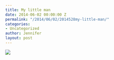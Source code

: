 ```yaml
---
title: My little man
date: 2014-06-02 00:00:00 Z
permalink: "/2014/06/02/2014528my-little-man/"
categories:
- Uncategorized
author: Jennifer
layout: post
---
```


![](http://static1.squarespace.com/static/50db6bb3e4b015296cd43789/50dfa5b1e4b0dc6320e0b5ea/53869342e4b017042145d9ad/1401328451719/iphone-20140528215336-0.jpg)
